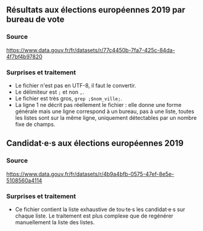 ## Résultats aux élections européennes 2019 par bureau de vote

### Source

https://www.data.gouv.fr/fr/datasets/r/77c4450b-7fa7-425c-84da-4f7bf4b97820

### Surprises et traitement

- Le fichier n'est pas en UTF-8, il faut le convertir.
- Le délimiteur est `;` et non `,`.
- Le fichier est très gros, `grep ;$nom_ville;`.
- La ligne 1 ne décrit pas réellement le fichier : elle donne une forme générale mais une ligne correspond à un bureau, pas à une liste, toutes les listes sont sur la même ligne, uniquement détectables par un nombre fixe de champs.


## Candidat·e·s aux élections européennes 2019

### Source

https://www.data.gouv.fr/fr/datasets/r/4b9a4bfb-0575-47ef-8e5e-5108560a4114

### Surprises et traitement

- Ce fichier contient la liste exhaustive de tou·te·s les candidat·e·s sur chaque liste. Le traitement est plus complexe que de regénérer manuellement la liste des listes.
